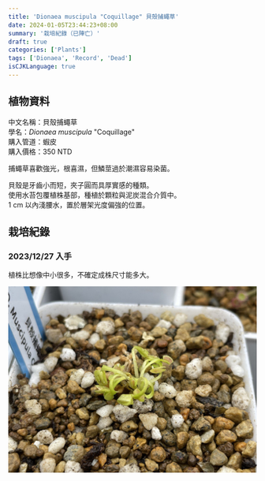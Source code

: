 ```yaml
---
title: 'Dionaea muscipula "Coquillage" 貝殼捕蠅草'
date: 2024-01-05T23:44:23+08:00
summary: '栽培紀錄（已陣亡）'
draft: true
categories: ['Plants']
tags: ['Dionaea', 'Record', 'Dead']
isCJKLanguage: true
---
```


## 植物資料

中文名稱：貝殼捕蠅草  
學名：*Dionaea muscipula* "Coquillage"  
購入管道：蝦皮  
購入價格：350 NTD  

捕蠅草喜歡強光，根喜濕，但鱗莖過於潮濕容易染菌。  

貝殼是牙齒小而短，夾子圓而具厚實感的種類。  
使用水苔包覆植株基部，種植於顆粒與泥炭混合介質中。  
1 cm 以內淺腰水，置於層架光度偏強的位置。  

## 栽培紀錄

### 2023/12/27 入手

植株比想像中小很多，不確定成株尺寸能多大。  

![2023-12-27](./images/2023-12-27.jpg)
